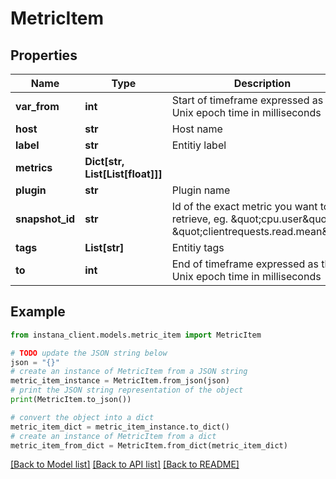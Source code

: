 # MetricItem


## Properties

Name | Type | Description | Notes
------------ | ------------- | ------------- | -------------
**var_from** | **int** | Start of timeframe expressed as the Unix epoch time in milliseconds | [optional] 
**host** | **str** | Host name | [optional] 
**label** | **str** | Entitiy label | [optional] 
**metrics** | **Dict[str, List[List[float]]]** |  | [optional] 
**plugin** | **str** | Plugin name | [optional] 
**snapshot_id** | **str** | Id of the exact metric you want to retrieve, eg. \&quot;cpu.user\&quot;, \&quot;clientrequests.read.mean\&quot; | [optional] 
**tags** | **List[str]** | Entitiy tags | [optional] 
**to** | **int** | End of timeframe expressed as the Unix epoch time in milliseconds | [optional] 

## Example

```python
from instana_client.models.metric_item import MetricItem

# TODO update the JSON string below
json = "{}"
# create an instance of MetricItem from a JSON string
metric_item_instance = MetricItem.from_json(json)
# print the JSON string representation of the object
print(MetricItem.to_json())

# convert the object into a dict
metric_item_dict = metric_item_instance.to_dict()
# create an instance of MetricItem from a dict
metric_item_from_dict = MetricItem.from_dict(metric_item_dict)
```
[[Back to Model list]](../README.md#documentation-for-models) [[Back to API list]](../README.md#documentation-for-api-endpoints) [[Back to README]](../README.md)


